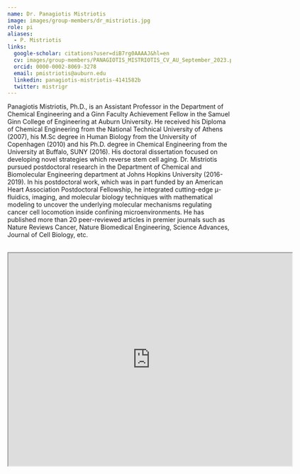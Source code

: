 ```yaml
---
name: Dr. Panagiotis Mistriotis
image: images/group-members/dr_mistriotis.jpg
role: pi
aliases:
  - P. Mistriotis
links:
  google-scholar: citations?user=diB7rg0AAAAJ&hl=en
  cv: images/group-members/PANAGIOTIS_MISTRIOTIS_CV_AU_September_2023.pdf
  orcid: 0000-0002-8069-3278
  email: pmistriotis@auburn.edu
  linkedin: panagiotis-mistriotis-4141582b
  twitter: mistrigr
---
```


Panagiotis Mistriotis, Ph.D., is an Assistant Professor in the Department of Chemical Engineering and a Ginn Faculty Achievement Fellow
in the Samuel Ginn College of Engineering at Auburn University. He received his Diploma of Chemical Engineering from the National Technical University of Athens (2007), his M.Sc degree in Human Biology from the University of Copenhagen (2010) and his Ph.D. degree in Chemical Engineering from the University at Buffalo, SUNY (2016). His doctoral dissertation focused on developing novel strategies which reverse stem cell aging. Dr. Mistriotis pursued postdoctoral research in the Department of Chemical and Biomolecular Engineering department at Johns Hopkins University (2016-2019). In his postdoctoral work, which was in part funded by an American Heart Association Postdoctoral Fellowship, he integrated cutting-edge μ-fluidics, imaging, and molecular biology techniques with mathematical modeling to uncover the underlying molecular mechanisms regulating cancer cell locomotion inside confining microenvironments. He has published more than 20 peer-reviewed articles in premier journals such as Nature Reviews Cancer, Nature Biomedical Engineering, Science Advances, Journal of Cell Biology, etc.



<br/>

<iframe src="https://www.google.com/maps/d/embed?mid=1uzFlA1yVr9VKCi0uhrvDqMV4HWG5sf0&ehbc=2E312F" width="640" height="480"></iframe>
